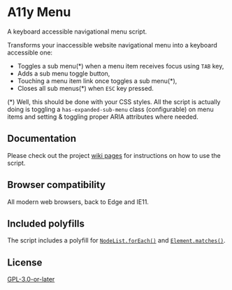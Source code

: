 # A11y Menu

A keyboard accessible navigational menu script.

Transforms your inaccessible website navigational menu into a keyboard accessible one:

- Toggles a sub menu(*) when a menu item receives focus using `TAB` key,
- Adds a sub menu toggle button,
- Touching a menu item link once toggles a sub menu(*),
- Closes all sub menus(*) when `ESC` key pressed.

(*) Well, this should be done with your CSS styles. All the script is actually doing is toggling a `has-expanded-sub-menu` class (configurable) on menu items and setting & toggling proper ARIA attributes where needed.


## Documentation

Please check out the project [wiki pages](https://github.com/webmandesign/a11y-menu/wiki) for instructions on how to use the script.


## Browser compatibility

All modern web browsers, back to Edge and IE11.


## Included polyfills

The script includes a polyfill for [`NodeList.forEach()`](https://developer.mozilla.org/en-US/docs/Web/API/NodeList/forEach#Polyfill) and [`Element.matches()`](https://developer.mozilla.org/en-US/docs/Web/API/Element/matches#Polyfill).


## License

[GPL-3.0-or-later](https://www.gnu.org/licenses/gpl-3.0-standalone.html)
